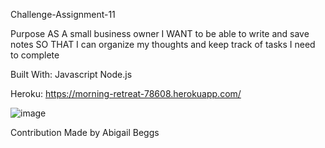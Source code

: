 Challenge-Assignment-11

Purpose
AS A small business owner
I WANT to be able to write and save notes
SO THAT I can organize my thoughts and keep track of tasks I need to complete

Built With:
Javascript
Node.js

Heroku:
https://morning-retreat-78608.herokuapp.com/

![image](https://user-images.githubusercontent.com/91335294/150999758-606b449b-d1b3-4665-a888-a937a96d7fe8.png)

Contribution
Made by Abigail Beggs
